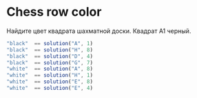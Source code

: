 # Chess row color

Найдите цвет квадрата шахматной доски. Квадрат А1 черный.

```js
"black"  == solution("A", 1)
"black"  == solution("H", 8)
"black"  == solution("D", 4)
"black"  == solution("G", 7)
"white"  == solution("A", 8)
"white"  == solution("H", 1)
"white"  == solution("E", 8)
"white"  == solution("E", 4)
```